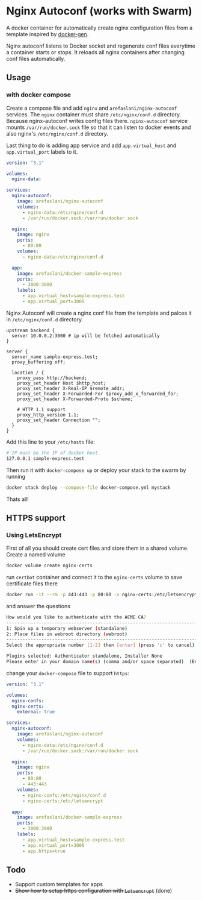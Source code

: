 # Nginx Autoconf (works with Swarm)
A docker container for automatically create nginx configuration files from a template inspired by [docker-gen](https://github.com/jwilder/docker-gen).

Nginx autoconf listens to Docker socket and regenerate conf files everytime a container starts or stops. It reloads all nginx containers after changing conf files automatically.

## Usage
### with docker compose
Create a compose file and add `nginx` and `arefaslani/nginx-autoconf` services. The `nginx` container must share `/etc/nginx/conf.d` directory. Because nginx-autoconf writes config files there. `nginx-autoconf` service mounts `/var/run/docker.sock` file so that it can listen to docker events and also nginx's `/etc/nginx/conf.d` directory.

Last thing to do is adding app service and add `app.virtual_host` and `app.virtual_port` labels to it.

```yaml
version: "3.1"

volumes:
  nginx-data:

services:
  nginx-autoconf:
    image: arefaslani/nginx-autoconf
    volumes:
      - nginx-data:/etc/nginx/conf.d
      - /var/run/docker.sock:/var/run/docker.sock

  nginx:
    image: nginx
    ports:
      - 80:80
    volumes:
      - nginx-data:/etc/nginx/conf.d

  app:
    image: arefaslani/docker-sample-express
    ports:
      - 3000:3000
    labels:
      - app.virtual_host=sample-express.test
      - app.virtual_port=3000
```

Nginx Autoconf will create a nginx conf file from the template and palces it in `/etc/nginx/conf.d` directory.

```nginx
upstream backend {
  server 10.0.0.2:3000 # ip will be fetched automatically
}

server {
  server_name sample-express.test;
  proxy_buffering off;

  location / {
    proxy_pass http://backend;
    proxy_set_header Host $http_host;
    proxy_set_header X-Real-IP $remote_addr;
    proxy_set_header X-Forwarded-For $proxy_add_x_forwarded_for;
    proxy_set_header X-Forwarded-Proto $scheme;

    # HTTP 1.1 support
    proxy_http_version 1.1;
    proxy_set_header Connection "";
  }
}
```

Add this line to your `/etc/hosts` file:
```bash
# IP must be the IP of docker host.
127.0.0.1 sample-express.test
```
Then run it with `docker-compose up` or
deploy your stack to the swarm by running
```bash
docker stack deploy --compose-file docker-compose.yml mystack
```
Thats all!

## HTTPS support
### Using LetsEncrypt
First of all you should create cert files and store them in a shared volume. Create a named volume

```bash
docker volume create nginx-certs
```

run `certbot` container and connect it to the `nginx-certs` volume to save certificate files there

```bash
docker run -it --rm -p 443:443 -p 80:80 -v nginx-certs:/etc/letsencrypt certbot/certbot certonly
```

and answer the questions

```bash
How would you like to authenticate with the ACME CA?
-------------------------------------------------------------------------------
1: Spin up a temporary webserver (standalone)
2: Place files in webroot directory (webroot)
-------------------------------------------------------------------------------
Select the appropriate number [1-2] then [enter] (press 'c' to cancel): 1

Plugins selected: Authenticator standalone, Installer None
Please enter in your domain name(s) (comma and/or space separated)  (Enter 'c' to cancel): your-public-domain.com
```

change your `docker-compose` file to support `https`:

```yaml
version: "3.1"

volumes:
  nginx-confs:
  nginx-certs:
    external: true

services:
  nginx-autoconf:
    image: arefaslani/nginx-autoconf
    volumes:
      - nginx-data:/etc/nginx/conf.d
      - /var/run/docker.sock:/var/run/docker.sock

  nginx:
    image: nginx
    ports:
      - 80:80
      - 443:443
    volumes:
      - nginx-confs:/etc/nginx/conf.d
      - nginx-certs:/etc/letsencrypt

  app:
    image: arefaslani/docker-sample-express
    ports:
      - 3000:3000
    labels:
      - app.virtual_host=sample-express.test
      - app.virtual_port=3000
      - app.https=true
```

## Todo
* Support custom templates for apps
* ~~Show how to setup https configuration with `Letsencrupt`~~ (done)
